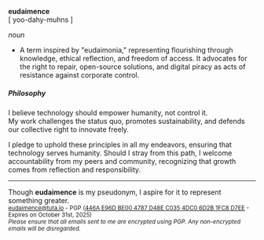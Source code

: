 **eudaimence**  
[ yoo-dahy-muhns ]  

*noun*  
- A term inspired by "eudaimonia," representing flourishing through knowledge, ethical reflection, and freedom of access. It advocates for the right to repair, open-source solutions, and digital piracy as acts of resistance against corporate control.

##### Philosophy
I believe technology should empower humanity, not control it.  
My work challenges the status quo, promotes sustainability, and defends our collective right to innovate freely.

I pledge to uphold these principles in all my endeavors, ensuring that technology serves humanity. Should I stray from this path, I welcome accountability from my peers and community, recognizing that growth comes from reflection and responsibility.

---

Though **eudaimence** is my pseudonym, I aspire for it to represent something greater.  
<sub><a href="mailto:eudaimence@tuta.io">eudaimence@tuta.io</a> - PGP (<a href="https://keys.openpgp.org/search?q=446AE96DBE004787D48EC0354DC06D2B1FC8D7EE">446A E96D BE00 4787 D48E C035 4DC0 6D2B 1FC8 D7EE</a> - Expires on October 31st, 2025)</sub>  
<sub><i>Please ensure that all emails sent to me are encrypted using PGP. Any non-encrypted emails will be disregarded.</i></sub>
